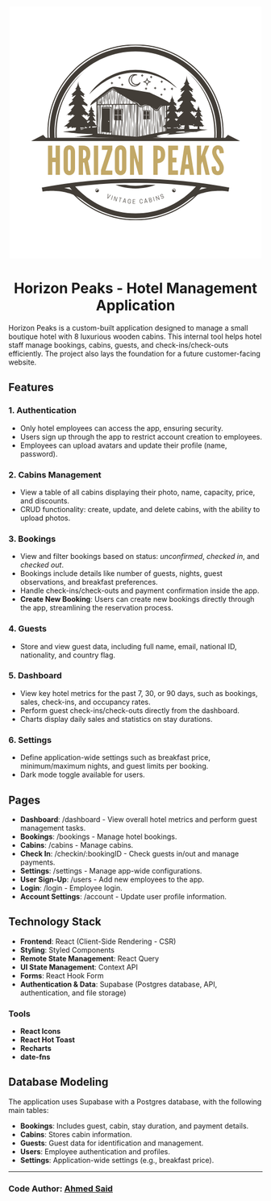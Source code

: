 


<p align="center">
  <img src="https://github.com/AhmeddSaid/Horizon-Peaks/blob/master/public/horizon-peaks-logo.png?raw=true" alt="Cover Image">
</p>


<h1 align="center">Horizon Peaks - Hotel Management Application</h1>


Horizon Peaks is a custom-built application designed to manage a small boutique hotel with 8 luxurious wooden cabins. This internal tool helps hotel staff manage bookings, cabins, guests, and check-ins/check-outs efficiently. The project also lays the foundation for a future customer-facing website.

## Features

### 1. **Authentication**
- Only hotel employees can access the app, ensuring security.
- Users sign up through the app to restrict account creation to employees.
- Employees can upload avatars and update their profile (name, password).

### 2. **Cabins Management**
- View a table of all cabins displaying their photo, name, capacity, price, and discounts.
- CRUD functionality: create, update, and delete cabins, with the ability to upload photos.

### 3. **Bookings**
- View and filter bookings based on status: *unconfirmed*, *checked in*, and *checked out*.
- Bookings include details like number of guests, nights, guest observations, and breakfast preferences.
- Handle check-ins/check-outs and payment confirmation inside the app.
- **Create New Booking**: Users can create new bookings directly through the app, streamlining the reservation process.

### 4. **Guests**
- Store and view guest data, including full name, email, national ID, nationality, and country flag.

### 5. **Dashboard**
- View key hotel metrics for the past 7, 30, or 90 days, such as bookings, sales, check-ins, and occupancy rates.
- Perform guest check-ins/check-outs directly from the dashboard.
- Charts display daily sales and statistics on stay durations.

### 6. **Settings**
- Define application-wide settings such as breakfast price, minimum/maximum nights, and guest limits per booking.
- Dark mode toggle available for users.

## Pages

- **Dashboard**: /dashboard - View overall hotel metrics and perform guest management tasks.
- **Bookings**: /bookings - Manage hotel bookings.
- **Cabins**: /cabins - Manage cabins.
- **Check In**: /checkin/:bookingID - Check guests in/out and manage payments.
- **Settings**: /settings - Manage app-wide configurations.
- **User Sign-Up**: /users - Add new employees to the app.
- **Login**: /login - Employee login.
- **Account Settings**: /account - Update user profile information.

## Technology Stack

- **Frontend**: React (Client-Side Rendering - CSR)
- **Styling**: Styled Components
- **Remote State Management**: React Query
- **UI State Management**: Context API
- **Forms**: React Hook Form
- **Authentication & Data**: Supabase (Postgres database, API, authentication, and file storage)

### Tools
- **React Icons**
- **React Hot Toast**
- **Recharts**
- **date-fns**

## Database Modeling

The application uses Supabase with a Postgres database, with the following main tables:

- **Bookings**: Includes guest, cabin, stay duration, and payment details.
- **Cabins**: Stores cabin information.
- **Guests**: Guest data for identification and management.
- **Users**: Employee authentication and profiles.
- **Settings**: Application-wide settings (e.g., breakfast price).


---

### **Code Author:** [Ahmed Said](https://ahmedsaidadnan.com)